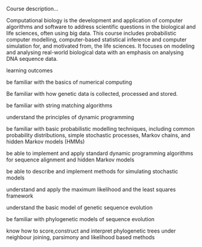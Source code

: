 Course description...

Computational biology is the development and application of computer algorithms and software to address scientific questions in the biological and life sciences, often using big data. This course includes probabilistic computer modelling, computer-based statistical inference and computer simulation for, and motivated from, the life sciences. It focuses on modeling and analysing real-world biological data with an emphasis on analysing DNA sequence data.

learning outcomes

be familiar with the basics of numerical computing

Be familiar with how genetic data is collected, processed and stored.

be familiar with string matching algorithms

understand the principles of dynamic programming

be familiar with basic probabilistic modelling techniques, including common probability distributions, simple stochastic processes, Markov chains, and hidden Markov models (HMMs)

be able to implement and apply standard dynamic programming algorithms for sequence alignment and hidden Markov models

be able to describe and implement methods for simulating stochastic models

understand and apply the maximum likelihood and the least squares framework

understand the basic model of genetic sequence evolution

be familiar with phylogenetic models of sequence evolution

know how to score,construct and interpret phylogenetic trees under neighbour joining, parsimony and likelihood based methods

